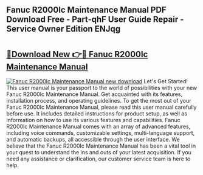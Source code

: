## Fanuc R2000Ic Maintenance Manual PDF Download Free - Part-qhF User Guide Repair - Service Owner Edition ENJqg

# <h2><a href="http://bc15644.oget.top/?id=Fanuc+R2000Ic+Maintenance+Manual">🔗Download New 👉🔴 Fanuc R2000Ic Maintenance Manual</a></h2>

[![Fanuc R2000Ic Maintenance Manual new download](https://i.imgur.com/5g1atiW.png)](http://bc15644.oget.top/?id=Fanuc+R2000Ic+Maintenance+Manual)
Let's Get Started! This user manual is your passport to the world of possibilities with your new Fanuc R2000Ic Maintenance Manual. Get acquainted with its features, installation process, and operating guidelines. To get the most out of your Fanuc R2000Ic Maintenance Manual, please read this user manual carefully before use. It includes detailed instructions for product setup, as well as information on how to use its various features and capabilities. Fanuc R2000Ic Maintenance Manual comes with an array of advanced features, including voice commands, customizable settings, multi-language support, and automatic backups, all accessible through the user interface. We believe that the Fanuc R2000Ic Maintenance Manual has been a vital tool in your quest to understand the ins and outs of your latest acquisition. If you need any assistance or clarification, our customer service team is here to help.
